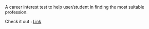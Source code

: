 A career interest test to help user/student in finding the most suitable profession.

Check it out : [Link](https://t.ly/n4I6D)
